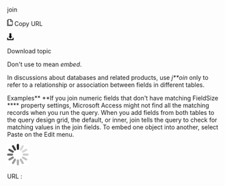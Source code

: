 # 

join

![Copy URL](media/join/Copy.png)
Copy URL

![Download](media/join/Download.png)

Download topic

Don't use to mean *embed*. 

In discussions about databases and related products, use *j**oin* only to refer to a relationship or association between fields in different tables.

Examples**
**If you join numeric fields that don't have matching FieldSize **** property settings, Microsoft Access might not find all the matching records when you run the query. 
When
you add fields from both tables to the query design grid, the
default, or inner, join tells the query to check for matching values in
the join fields.
To embed one object into another, select Paste on the Edit menu.

![In progress](media/join/activity-large.gif)

URL :
